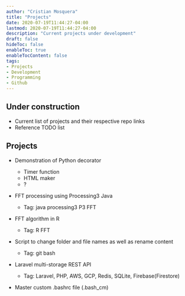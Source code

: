 ```yaml
---
author: "Cristian Mosquera"
title: "Projects"
date: 2020-07-19T11:44:27-04:00
lastmod: 2020-07-19T11:44:27-04:00
description: "Current projects under development"
draft: false
hideToc: false
enableToc: true
enableTocContent: false
tags: 
- Projects
- Development
- Programming
- Github
---
```


## Under construction

* Current list of projects and their respective repo links
* Reference TODO list

## Projects

* Demonstration of Python decorator
  - Timer function
  - HTML maker
  - ?
* FFT processing using Processing3 Java
  - Tag: java processing3 P3 FFT

* FFT algorithm in R
  - Tag: R FFT

* Script to change folder and file names as well as rename content
  - Tag: git bash

* Laravel multi-storage REST API
  - Tag: Laravel, PHP, AWS, GCP, Redis, SQLite, Firebase(Firestore)

* Master custom .bashrc file (.bash_cm)
